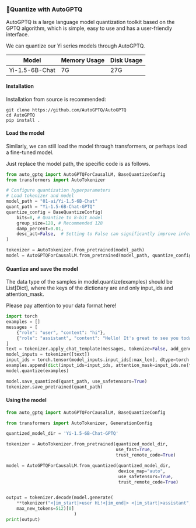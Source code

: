 ### 🌟Quantize with AutoGPTQ

AutoGPTQ is a large language model quantization toolkit based on the GPTQ algorithm, which is simple, easy to use and has a user-friendly interface.

We can quantize our Yi series models through AutoGPTQ.

| Model | Memory Usage | Disk Usage |
|--|------|------|
| Yi-1.5-6B-Chat | 7G   | 27G  |

#### Installation
Installation from source is recommended:

```shell
git clone https://github.com/AutoGPTQ/AutoGPTQ
cd AutoGPTQ
pip install .
```

#### Load the model

Similarly, we can still load the model through transformers, or perhaps load a fine-tuned model.

Just replace the model path, the specific code is as follows.

```python
from auto_gptq import AutoGPTQForCausalLM, BaseQuantizeConfig
from transformers import AutoTokenizer

# Configure quantization hyperparameters
# Load tokenizer and model
model_path = "01-ai/Yi-1.5-6B-Chat"
quant_path = "Yi-1.5-6B-Chat-GPTQ"
quantize_config = BaseQuantizeConfig(
    bits=8, # Quantize to 8-bit model
    group_size=128, # Recommended 128
    damp_percent=0.01,
    desc_act=False,  # Setting to False can significantly improve inference speed
)

tokenizer = AutoTokenizer.from_pretrained(model_path)
model = AutoGPTQForCausalLM.from_pretrained(model_path, quantize_config)
```

#### Quantize and save the model
The data type of the samples in model.quantize(examples) should be List[Dict], where the keys of the dictionary are and only input_ids and attention_mask.

Please pay attention to your data format here!
```python
import torch
examples = []
messages = [
    {"role": "user", "content": "hi"},
    {"role": "assistant", "content": "Hello! It's great to see you today. How can I assist you"}
]
text = tokenizer.apply_chat_template(messages, tokenize=False, add_generation_prompt=False)
model_inputs = tokenizer([text])
input_ids = torch.tensor(model_inputs.input_ids[:max_len], dtype=torch.int)
examples.append(dict(input_ids=input_ids, attention_mask=input_ids.ne(tokenizer.pad_token_id)))
model.quantize(examples)

model.save_quantized(quant_path, use_safetensors=True)
tokenizer.save_pretrained(quant_path)
```

#### Using the model
```python
from auto_gptq import AutoGPTQForCausalLM, BaseQuantizeConfig

from transformers import AutoTokenizer, GenerationConfig

quantized_model_dir = 'Yi-1.5-6B-Chat-GPTQ'

tokenizer = AutoTokenizer.from_pretrained(quantized_model_dir,
                                          use_fast=True,
                                          trust_remote_code=True)

model = AutoGPTQForCausalLM.from_quantized(quantized_model_dir,  
                                           device_map="auto", 
                                           use_safetensors=True, 
                                           trust_remote_code=True)


output = tokenizer.decode(model.generate(
    **tokenizer("<|im_start|>user Hi!<|im_end|> <|im_start|>assistant", return_tensors="pt").to(model.device),
    max_new_tokens=512)[0]
                          )
print(output)
```
